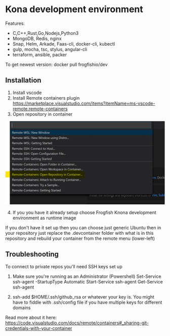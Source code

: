 # Kona development environment

Features:

* C,C++,Rust,Go,Nodejs,Python3
* MongoDB, Redis, nginx
* Snap, Helm, Arkade, Faas-cli, docker-cli, kubectl
* gulp, mocha, tsc, stylus, angular-cli
* terraform, ansible, packer

To get newest version: docker pull frogfishio/dev

## Installation
1. Install vscode
2. Install Remote containers plugin https://marketplace.visualstudio.com/items?itemName=ms-vscode-remote.remote-containers
3. Open repository in container

![Open repo in container](https://raw.githubusercontent.com/frogfishio/dev/master/doc/1.jpg)

4. If you you have it already setup choose Frogfish Knona development environment as runtime image

If you don't have it set up then you can choose just generic Ubuntu then in your repository just replace the .devcontainer folder with what is in this repository and rebuild your container from the remote menu (lower-left)

## Troubleshooting

To connect to private repos you'll need SSH keys set up

1. Make sure you're running as an Administrator (Powershell)
Set-Service ssh-agent -StartupType Automatic
Start-Service ssh-agent
Get-Service ssh-agent

2. ssh-add $HOME/.ssh/github_rsa or whatever your key is. You might have to fiddle with .ssh/config file if you have multiple keys for different domains

Read more about it here: https://code.visualstudio.com/docs/remote/containers#_sharing-git-credentials-with-your-container
